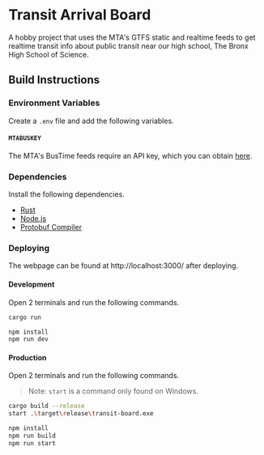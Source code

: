 # Transit Arrival Board
A hobby project that uses the MTA's GTFS static and realtime feeds to get realtime transit info about public transit near our high school, The Bronx High School of Science.

## Build Instructions
### Environment Variables
Create a `.env` file and add the following variables.
#### `MTABUSKEY`
The MTA's BusTime feeds require an API key, which you can obtain [here](http://www.bustime.mta.info/wiki/Developers/Index).

### Dependencies
Install the following dependencies.
- [Rust](https://www.rust-lang.org/tools/install)
- [Node.js](https://nodejs.org/en/download)
- [Protobuf Compiler](https://github.com/protocolbuffers/protobuf?tab=readme-ov-file#protobuf-compiler-installation)

### Deploying
The webpage can be found at http://localhost:3000/ after deploying.
#### Development
Open 2 terminals and run the following commands.
```bash
cargo run
```
```bash
npm install
npm run dev
```
#### Production
Open 2 terminals and run the following commands.
> Note: `start` is a command only found on Windows.
```bash
cargo build --release
start .\target\release\transit-board.exe
```
```bash
npm install
npm run build
npm run start
```
